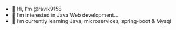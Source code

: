 - 👋 Hi, I’m @ravik9158
- 👀 I’m interested in Java Web development...
- 🌱 I’m currently learning Java, microservices, spring-boot & Mysql


<!---
ravik9158/ravik9158 is a ✨ special ✨ repository because its `README.md` (this file) appears on your GitHub profile.
You can click the Preview link to take a look at your changes.
--->
